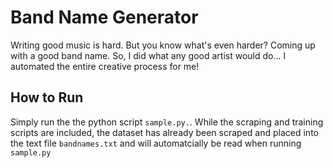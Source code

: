 # Band Name Generator
Writing good music is hard. But you know what's even harder? Coming up with a good band name. So, I did what any good artist would do... I automated the entire creative process for me!

## How to Run
Simply run the the python script `sample.py.`. While the scraping and training scripts are included, the dataset has already been scraped and placed into the text file `bandnames.txt` and will automatcially be read when running `sample.py` 
